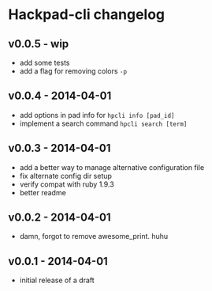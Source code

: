 Hackpad-cli changelog
==========================

v0.0.5 - wip
--------------------

* add some tests
* add a flag for removing colors `-p`

v0.0.4 - 2014-04-01
--------------------

* add options in pad info for `hpcli info [pad_id]`
* implement a search command `hpcli search [term]`

v0.0.3 - 2014-04-01
--------------

* add a better way to manage alternative configuration file
* fix alternate config dir setup
* verify compat with ruby 1.9.3
* better readme

v0.0.2 - 2014-04-01
---------------

* damn, forgot to remove awesome_print. huhu

v0.0.1 - 2014-04-01
------------------------

* initial release of a draft
